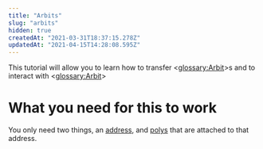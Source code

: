 ```yaml
---
title: "Arbits"
slug: "arbits"
hidden: true
createdAt: "2021-03-31T18:37:15.278Z"
updatedAt: "2021-04-15T14:28:08.595Z"
---
```

This tutorial will allow you to learn how to transfer <<glossary:Arbit>>s and to interact with <<glossary:Arbit>> 

# What you need for this to work
You only need two things, an [address](https://topl.readme.io/v1.3.0/docs/how-topl-addresses-are-generated), and [polys](https://topl.readme.io/v1.3.0/docs/adding-polys) that are attached to that address.